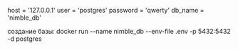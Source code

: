 host = '127.0.0.1'
user = 'postgres'
password = 'qwerty'
db_name = 'nimble_db'


создание базы:  docker run --name nimble_db --env-file .env -p 5432:5432 -d postgres
